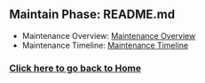 ## Maintain Phase: README.md

- Maintenance Overview: [Maintenance Overview](https://github.com/kiffit/Jobsearch_Web_Scraper/blob/main/Maintain%20Phase/Maintenance_Overview.md)
- Maintenance Timeline: [Maintenance Timeline](https://github.com/kiffit/Jobsearch_Web_Scraper/edit/main/Maintain%20Phase/Maintenance%20Timeline.md)

### **[Click here to go back to Home](https://github.com/kiffit/waterfall-project)**
